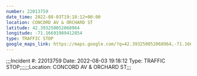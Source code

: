 ```yaml
---
number: 22013759
date_time: 2022-08-03T19:18:12+00:00
location: CONCORD AV & ORCHARD ST
latitude: 42.393250052068964
longitude: -71.16691989412854
type: TRAFFIC STOP
google_maps_link: https://maps.google.com/?q=42.393250052068964,-71.16691989412854
---
```


;;;Incident #: 22013759  Date: 2022-08-03 19:18:12   Type: TRAFFIC STOP;;;;;;Location: CONCORD AV & ORCHARD ST;;;
